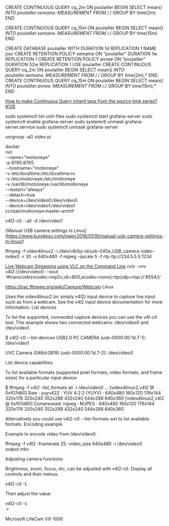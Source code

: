 CREATE CONTINUOUS QUERY cq_2m ON poulailler BEGIN SELECT mean(*) INTO  poulailler.semaine.:MEASUREMENT FROM /.*/ GROUP BY time(2m) END

CREATE CONTINUOUS QUERY cq_15m ON poulailler BEGIN SELECT mean(*) INTO  poulailler.semaine.:MEASUREMENT FROM /.*/ GROUP BY time(15m) END



CREATE DATABASE poulailler WITH DURATION 1d REPLICATION 1 NAME jour
CREATE RETENTION POLICY semaine ON "poulailler" DURATION 1w REPLICATION 1
CREATE RETENTION POLICY annee ON "poulailler" DURATION 52w REPLICATION 1
USE poulailler
CREATE CONTINUOUS QUERY cq_2m ON poulailler BEGIN SELECT mean(*) INTO  poulailler.semaine.:MEASUREMENT FROM /.*/ GROUP BY time(2m),* END
CREATE CONTINUOUS QUERY cq_15m ON poulailler BEGIN SELECT mean(*) INTO  poulailler.annee.:MEASUREMENT FROM /.*/ GROUP BY time(15m),* END


[How to make Continuous Query inherit tags from the source time series? #126](https://github.com/influxdata/influxdb.com/issues/126)



sudo systemctl list-unit-files
sudo systemctl start grafana-server
sudo systemctl enable grafana-server
sudo systemctl unmask grafana-server.service
sudo systemctl unmask grafana-server


usrgroup -aG video pi

docker \
  run \
    --name="motioneye" \
    -p 8765:8765 \
    --hostname="motioneye" \
    -v /etc/localtime:/etc/localtime:ro \
    -v /etc/motioneye:/etc/motioneye \
    -v /var/lib/motioneye:/var/lib/motioneye \
    --restart="always" \
    --detach=true \
    --device=/dev/video0:/dev/video0 \
    --device=/dev/video1:/dev/video1 \
    ccrisan/motioneye:master-armhf



v4l2-ctl --all -d /dev/video1

{Manual USB camera settings in Linux](https://www.kurokesu.com/main/2016/01/16/manual-usb-camera-settings-in-linux/)


ffmpeg -f video4linux2 -i /dev/v4l/by-id/usb-045e_USB_camera-video-index0 -r 30 -s 640x480 -f mjpeg -qscale 5  -f rtp rtp://234.5.5.5:1234

[Live Webcam Streaming using VLC on the Command Line](https://sandilands.info/sgordon/live-webca-streaming-using-vlc-command-line)
cvlc -vvv v4l2:///dev/video0 --sout '#transcode{vcodec=mp2v,vb=800,acodec=none}:rtp{sdp=rtsp://:8554/}'






https://trac.ffmpeg.org/wiki/Capture/Webcam
Linux

Uses the video4linux2 (or simply v4l2) input device to capture live input such as from a webcam. See the v4l2 input device documentation for more information.
List devices

To list the supported, connected capture devices you can use the v4l-ctl tool. This example shows two connected webcams: /dev/video0 and /dev/video1.

$ v4l2-ctl --list-devices
USB2.0 PC CAMERA (usb-0000:00:1d.7-1):
        /dev/video1

UVC Camera (046d:0819) (usb-0000:00:1d.7-2):
        /dev/video0

List device capabilities

To list available formats (supported pixel formats, video formats, and frame sizes) for a particular input device:

$ ffmpeg -f v4l2 -list_formats all -i /dev/video0
…
[video4linux2,v4l2 @ 0xf07d80] Raw       :   yuyv422 :     YUV 4:2:2 (YUYV) : 640x480 160x120 176x144 320x176 320x240 352x288 432x240 544x288 640x360
[video4linux2,v4l2 @ 0xf07d80] Compressed:     mjpeg :                MJPEG : 640x480 160x120 176x144 320x176 320x240 352x288 432x240 544x288 640x360

Alternatively you could use v4l2-ctl --list-formats-ext to list available formats.
Encoding example

Example to encode video from /dev/video0:

ffmpeg -f v4l2 -framerate 25 -video_size 640x480 -i /dev/video0 output.mkv

Adjusting camera functions

Brightness, zoom, focus, etc, can be adjusted with v4l2-ctl. Display all controls and their menus:

v4l2-ctl -L

Then adjust the value:

v4l2-ctl -c <option>=<value>





Microsoft LifeCam VX-1000
